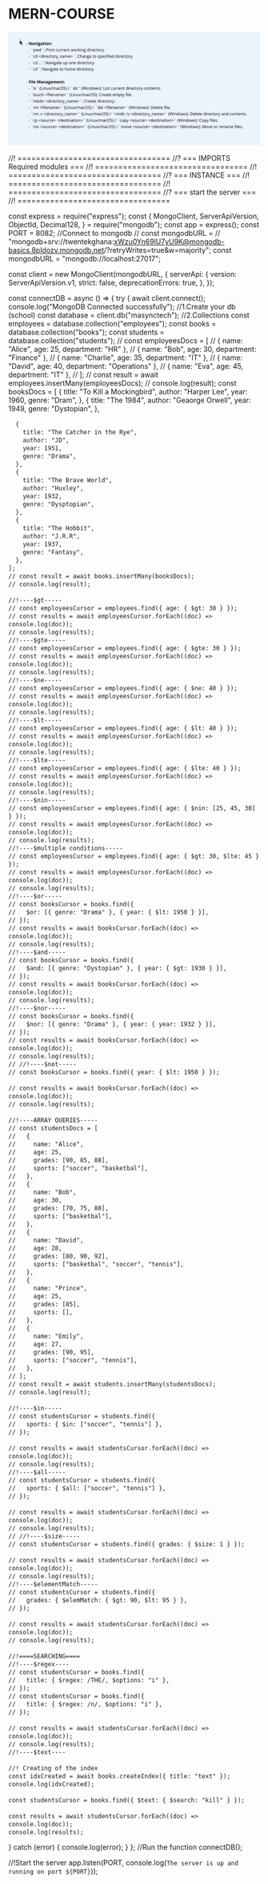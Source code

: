 # MERN-COURSE

![alt text](image.png)

//! =================================
//? === IMPORTS Required modules ===
//! =================================
//! =================================
//? === INSTANCE ===
//! =================================
//! =================================
//? === start the server ===
//! =================================

const express = require("express");
const {
MongoClient,
ServerApiVersion,
ObjectId,
Decimal128,
} = require("mongodb");
const app = express();
const PORT = 8082;
//Connect to mongodb
// const mongodbURL =
// "mongodb+srv://twentekghana:xWzu0Yn69lU7yU9K@mongodb-basics.8pldozv.mongodb.net/?retryWrites=true&w=majority";
const mongodbURL = "mongodb://localhost:27017";

const client = new MongoClient(mongodbURL, {
serverApi: {
version: ServerApiVersion.v1,
strict: false,
deprecationErrors: true,
},
});

const connectDB = async () => {
try {
await client.connect();
console.log("MongoDB Connected successfully");
//1.Create your db (school)
const database = client.db("masynctech");
//2.Collections
const employees = database.collection("employees");
const books = database.collection("books");
const students = database.collection("students");
// const employeesDocs = [
// { name: "Alice", age: 25, department: "HR" },
// { name: "Bob", age: 30, department: "Finance" },
// { name: "Charlie", age: 35, department: "IT" },
// { name: "David", age: 40, department: "Operations" },
// { name: "Eva", age: 45, department: "IT" },
// ];
// const result = await employees.insertMany(employeesDocs);
// console.log(result);
const booksDocs = [
{
title: "To Kill a Mockingbird",
author: "Harper Lee",
year: 1960,
genre: "Dram",
},
{
title: "The 1984",
author: "Geaorge Orwell",
year: 1949,
genre: "Dystopian",
},

      {
        title: "The Catcher in the Rye",
        author: "JD",
        year: 1951,
        genre: "Drama",
      },
      {
        title: "The Brave World",
        author: "Huxley",
        year: 1932,
        genre: "Dysptopian",
      },
      {
        title: "The Hobbit",
        author: "J.R.R",
        year: 1937,
        genre: "Fantasy",
      },
    ];
    // const result = await books.insertMany(booksDocs);
    // console.log(result);

    //!----$gt-----
    // const employeesCursor = employees.find({ age: { $gt: 30 } });
    // const results = await employeesCursor.forEach((doc) => console.log(doc));
    // console.log(results);
    //!----$gte-----
    // const employeesCursor = employees.find({ age: { $gte: 30 } });
    // const results = await employeesCursor.forEach((doc) => console.log(doc));
    // console.log(results);
    //!----$ne-----
    // const employeesCursor = employees.find({ age: { $ne: 40 } });
    // const results = await employeesCursor.forEach((doc) => console.log(doc));
    // console.log(results);
    //!----$lt-----
    // const employeesCursor = employees.find({ age: { $lt: 40 } });
    // const results = await employeesCursor.forEach((doc) => console.log(doc));
    // console.log(results);
    //!----$lte-----
    // const employeesCursor = employees.find({ age: { $lte: 40 } });
    // const results = await employeesCursor.forEach((doc) => console.log(doc));
    // console.log(results);
    //!----$nin-----
    // const employeesCursor = employees.find({ age: { $nin: [25, 45, 30] } });
    // const results = await employeesCursor.forEach((doc) => console.log(doc));
    // console.log(results);
    //!----$multiple conditions-----
    // const employeesCursor = employees.find({ age: { $gt: 30, $lte: 45 } });
    // const results = await employeesCursor.forEach((doc) => console.log(doc));
    // console.log(results);
    //!----$or-----
    // const booksCursor = books.find({
    //   $or: [{ genre: "Drama" }, { year: { $lt: 1950 } }],
    // });
    // const results = await booksCursor.forEach((doc) => console.log(doc));
    // console.log(results);
    //!----$and-----
    // const booksCursor = books.find({
    //   $and: [{ genre: "Dystopian" }, { year: { $gt: 1930 } }],
    // });
    // const results = await booksCursor.forEach((doc) => console.log(doc));
    // console.log(results);
    //!----$nor-----
    // const booksCursor = books.find({
    //   $nor: [{ genre: "Drama" }, { year: { year: 1932 } }],
    // });
    // const results = await booksCursor.forEach((doc) => console.log(doc));
    // console.log(results);
    // //!----$not-----
    // const booksCursor = books.find({ year: { $lt: 1950 } });

    // const results = await booksCursor.forEach((doc) => console.log(doc));
    // console.log(results);

    //!----ARRAY QUERIES-----
    // const studentsDocs = [
    //   {
    //     name: "Alice",
    //     age: 25,
    //     grades: [90, 85, 88],
    //     sports: ["soccer", "basketbal"],
    //   },
    //   {
    //     name: "Bob",
    //     age: 30,
    //     grades: [70, 75, 80],
    //     sports: ["basketbal"],
    //   },
    //   {
    //     name: "David",
    //     age: 28,
    //     grades: [80, 90, 92],
    //     sports: ["basketbal", "soccer", "tennis"],
    //   },
    //   {
    //     name: "Prince",
    //     age: 25,
    //     grades: [85],
    //     sports: [],
    //   },
    //   {
    //     name: "Emily",
    //     age: 27,
    //     grades: [90, 95],
    //     sports: ["soccer", "tennis"],
    //   },
    // ];
    // const result = await students.insertMany(studentsDocs);
    // console.log(result);

    //!----$in-----
    // const studentsCursor = students.find({
    //   sports: { $in: ["soccer", "tennis"] },
    // });

    // const results = await studentsCursor.forEach((doc) => console.log(doc));
    // console.log(results);
    //!----$all-----
    // const studentsCursor = students.find({
    //   sports: { $all: ["soccer", "tennis"] },
    // });

    // const results = await studentsCursor.forEach((doc) => console.log(doc));
    // console.log(results);
    // //!----$size-----
    // const studentsCursor = students.find({ grades: { $size: 1 } });

    // const results = await studentsCursor.forEach((doc) => console.log(doc));
    // console.log(results);
    //!----$elementMatch-----
    // const studentsCursor = students.find({
    //   grades: { $elemMatch: { $gt: 90, $lt: 95 } },
    // });

    // const results = await studentsCursor.forEach((doc) => console.log(doc));
    // console.log(results);

    //!====SEARCHING====
    //!----$regex----
    // const studentsCursor = books.find({
    //   title: { $regex: /THE/, $options: "i" },
    // });
    // const studentsCursor = books.find({
    //   title: { $regex: /n/, $options: "i" },
    // });

    // const results = await studentsCursor.forEach((doc) => console.log(doc));
    // console.log(results);
    //!----$text----

    //! Creating of the index
    const idxCreated = await books.createIndex({ title: "text" });
    console.log(idxCreated);

    const studentsCursor = books.find({ $text: { $search: "kill" } });

    const results = await studentsCursor.forEach((doc) => console.log(doc));
    console.log(results);

} catch (error) {
console.log(error);
}
};
//Run the function
connectDB();

//!Start the server
app.listen(PORT, console.log(`The server is up and running on port ${PORT}`));
